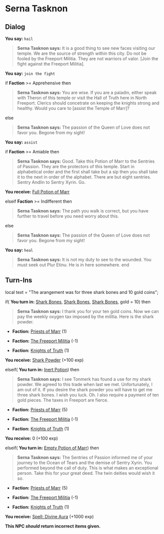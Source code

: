 # Serna Tasknon
## Dialog

**You say:** `hail`



>**Serna Tasknon says:** It is a good thing to see new faces visiting our temple. We are the source of strength within this city. Do not be fooled by the Freeport Militia. They are not warriors of valor. [Join the fight against the Freeport Militia].

**You say:** `join the fight`



if **Faction** >= Apprehensive then



>**Serna Tasknon says:** You are wise. If you are a paladin, either speak with Theron of this temple or visit the Hall of Truth here in North Freeport. Clerics should concetrate on keeping the knights strong and healthy. Would you care to [assist the Temple of Marr]?


else



>**Serna Tasknon says:** The passion of the Queen of Love does not favor you. Begone from my sight!


**You say:** `assist`



if **Faction** >= Amiable then



>**Serna Tasknon says:** Good. Take this Potion of Marr to the Sentries of Passion. They are the protectors of this temple. Start in alphabetical order and the first shall take but a sip then you shall take it to the next in order of the alphabet. There are but eight sentries. Sentry Andlin to Sentry Xyrin. Go.



**You receive:**  [Full Potion of Marr](/item/12127)


elseif **Faction** >= Indifferent then



>**Serna Tasknon says:** The path you walk is correct, but you have further to travel before you need worry about this.


else



>**Serna Tasknon says:** The passion of the Queen of Love does not favor you. Begone from my sight!


**You say:** `heal`



>**Serna Tasknon says:** It is not my duty to see to the wounded. You must seek out Plur Etinu. He is in here somewhere.
end

## Turn-Ins



local text = "The arangement was for three shark bones and 10 gold coins";


if( **You turn in:** [Shark Bones](/item/12126), [Shark Bones](/item/12126), [Shark Bones](/item/12126), gold = 10) then


>**Serna Tasknon says:** I thank you for your ten gold coins. Now we can pay the weekly oxygen tax imposed by the militia. Here is the shark powder.





* __Faction:__ [Priests of Marr](/faction/362) (1)


* __Faction:__ [The Freeport Militia](/faction/330) (-1)


* __Faction:__ [Knights of Truth](/faction/281) (1)


 **You receive:**  [Shark Powder](/item/12125) (+100 exp)

elseif( **You turn in:** [Inert Potion](/item/13983)) then


>**Serna Tasknon says:** I see Tonmerk has found a use for my shark powder. We agreed to this trade when last we met. Unfortunately, I am out of it. If you desire the shark powder you will have to get me three shark bones. I wish you luck. Oh. I also require a payment of ten gold pieces. The taxes in Freeport are fierce.





* __Faction:__ [Priests of Marr](/faction/362) (5)


* __Faction:__ [The Freeport Militia](/faction/330) (-1)


* __Faction:__ [Knights of Truth](/faction/281) (1)


 **You receive:** 0 (+100 exp)

elseif( **You turn in:** [Empty Potion of Marr](/item/12135)) then


>**Serna Tasknon says:** The Sentries of Passion informed me of your journey to the Ocean of Tears and the demise of Sentry Xyrin. You performed beyond the call of duty. This is what makes an exceptional person. Take this for your great deed. The twin deities would wish it so.


* __Faction:__ [Priests of Marr](/faction/362) (5)


* __Faction:__ [The Freeport Militia](/faction/330) (-1)


* __Faction:__ [Knights of Truth](/faction/281) (1)


 **You receive:**  [Spell: Divine Aura](/item/15207) (+1000 exp)

**This NPC *should* return incorrect items given.**
